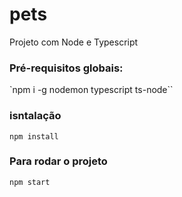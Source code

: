 # pets
Projeto com Node e Typescript 


### Pré-requisitos globais: 
`npm i -g nodemon typescript ts-node``

### isntalação
`npm install `

### Para rodar o projeto 

`npm start`